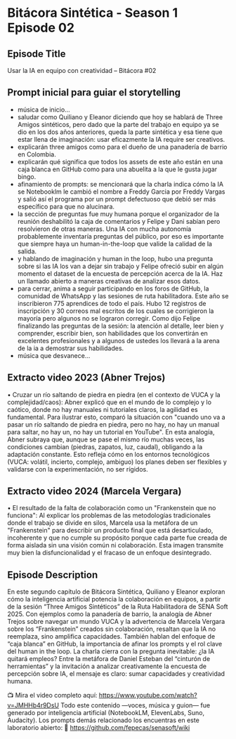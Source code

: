 # Bitácora Sintética - Season 1 Episode 02

## Episode Title

Usar la IA en equipo con creatividad – Bitácora #02

## Prompt inicial para guiar el storytelling

- música de inicio…
- saludar como Quiliano y Eleanor diciendo que hoy se hablará de Three Amigos sintéticos, pero dado que la parte del trabajo en equipo ya se dio en los dos años anteriores, queda la parte sintética y esa tiene que estar llena de imaginación: usar eficazmente la IA require ser creativos.
- explicarán three amigos como para el dueño de una panadería de barrio en Colombia.
- explicarán qué significa que todos los assets de este año están en una caja blanca en GitHub como para una abuelita a la que le gusta jugar bingo.
- afinamiento de prompts: se mencionará que la charla indica cómo la IA se Notebooklm le cambió el nombre a Freddy Garcia por Freddy Vargas y salió así el programa por un prompt defectuoso que debió ser más específico para que no alucinara.
- la sección de preguntas fue muy humana porque el organizador de la reunión deshabilitó la caja de comentarios y Felipe y Dani sabían pero resolvieron de otras maneras. Una IA con mucha autonomía probablemente inventaría preguntas del público, por eso es importante que siempre haya un human-in-the-loop que valide la calidad de la salida.
- y hablando de imaginación y human in the loop, hubo una pregunta sobre si las IA los van a dejar sin trabajo y Felipe ofreció subir en algún momento el dataset de la encuesta de percepción acerca de la IA. Haz un llamado abierto a maneras creativas de analizar esos datos.
- para cerrar, anima a seguir participando en los foros de GitHub, la comunidad de WhatsApp y las sesiones de ruta habilitadora. Este año se inscribieron 775 aprendices de todo el país. Hubo 12 registros de inscripción y 30 correos mal escritos de los cuales se corrigieron la mayoría pero algunos no se lograron corregir. Como dijo Felipe finalizando las preguntas de la sesión: la atención al detalle, leer bien y comprender, escribir bien, son habilidades que los convertirán en excelentes profesionales y a algunos de ustedes los llevará a la arena de la ia a demostrar sus habilidades.
- música que desvanece…

## Extracto video 2023 (Abner Trejos)

• Cruzar un río saltando de piedra en piedra (en el contexto de VUCA y la complejidad/caos): Abner explicó que en el mundo de lo complejo y lo caótico, donde no hay manuales ni tutoriales claros, la agilidad es fundamental. Para ilustrar esto, comparó la situación con "cuando uno va a pasar un río saltando de piedra en piedra, pero no hay, no hay un manual para saltar, no hay un, no hay un tutorial en YouTube". En esta analogía, Abner subraya que, aunque se pase el mismo río muchas veces, las condiciones cambian (piedras, zapatos, luz, caudal), obligando a la adaptación constante. Esto refleja cómo en los entornos tecnológicos (VUCA: volátil, incierto, complejo, ambiguo) los planes deben ser flexibles y validarse con la experimentación, no ser rígidos.

## Extracto video 2024 (Marcela Vergara)

• El resultado de la falta de colaboración como un "Frankenstein que no funciona": Al explicar los problemas de las metodologías tradicionales donde el trabajo se divide en silos, Marcela usa la metáfora de un "Frankenstein" para describir un producto final que está desarticulado, incoherente y que no cumple su propósito porque cada parte fue creada de forma aislada sin una visión común ni colaboración. Esta imagen transmite muy bien la disfuncionalidad y el fracaso de un enfoque desintegrado.

## Episode Description

En este segundo capítulo de Bitácora Sintética, Quiliano y Eleanor exploran cómo la inteligencia artificial potencia la colaboración en equipos, a partir de la sesión “Three Amigos Sintéticos” de la Ruta Habilitadora de SENA Soft 2025.
Con ejemplos como la panadería de barrio, la analogía de Abner Trejos sobre navegar un mundo VUCA y la advertencia de Marcela Vergara sobre los “Frankenstein” creados sin colaboración, resaltan que la IA no reemplaza, sino amplifica capacidades. También hablan del enfoque de “caja blanca” en GitHub, la importancia de afinar los prompts y el rol clave del human in the loop.
La charla cierra con la pregunta inevitable: ¿la IA quitará empleos? Entre la metáfora de Daniel Esteban del “cinturón de herramientas” y la invitación a analizar creativamente la encuesta de percepción sobre IA, el mensaje es claro: sumar capacidades y creatividad humana.


📺 Mira el video completo aquí: ⁠https://www.youtube.com/watch?v=JMHHb4r9DsU⁠
Todo este contenido —voces, música y guion— fue generado por inteligencia artificial (NotebookLM, ElevenLabs, Suno, Audacity). Los prompts demás relacionado los encuentras en este laboratorio abierto: 🧪 ⁠https://github.com/fepecas/senasoft/wiki

